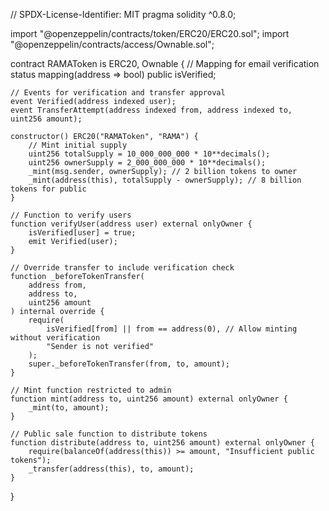 // SPDX-License-Identifier: MIT
pragma solidity ^0.8.0;

import "@openzeppelin/contracts/token/ERC20/ERC20.sol";
import "@openzeppelin/contracts/access/Ownable.sol";

contract RAMAToken is ERC20, Ownable {
    // Mapping for email verification status
    mapping(address => bool) public isVerified;

    // Events for verification and transfer approval
    event Verified(address indexed user);
    event TransferAttempt(address indexed from, address indexed to, uint256 amount);

    constructor() ERC20("RAMAToken", "RAMA") {
        // Mint initial supply
        uint256 totalSupply = 10_000_000_000 * 10**decimals();
        uint256 ownerSupply = 2_000_000_000 * 10**decimals();
        _mint(msg.sender, ownerSupply); // 2 billion tokens to owner
        _mint(address(this), totalSupply - ownerSupply); // 8 billion tokens for public
    }

    // Function to verify users
    function verifyUser(address user) external onlyOwner {
        isVerified[user] = true;
        emit Verified(user);
    }

    // Override transfer to include verification check
    function _beforeTokenTransfer(
        address from,
        address to,
        uint256 amount
    ) internal override {
        require(
            isVerified[from] || from == address(0), // Allow minting without verification
            "Sender is not verified"
        );
        super._beforeTokenTransfer(from, to, amount);
    }

    // Mint function restricted to admin
    function mint(address to, uint256 amount) external onlyOwner {
        _mint(to, amount);
    }

    // Public sale function to distribute tokens
    function distribute(address to, uint256 amount) external onlyOwner {
        require(balanceOf(address(this)) >= amount, "Insufficient public tokens");
        _transfer(address(this), to, amount);
    }
}
